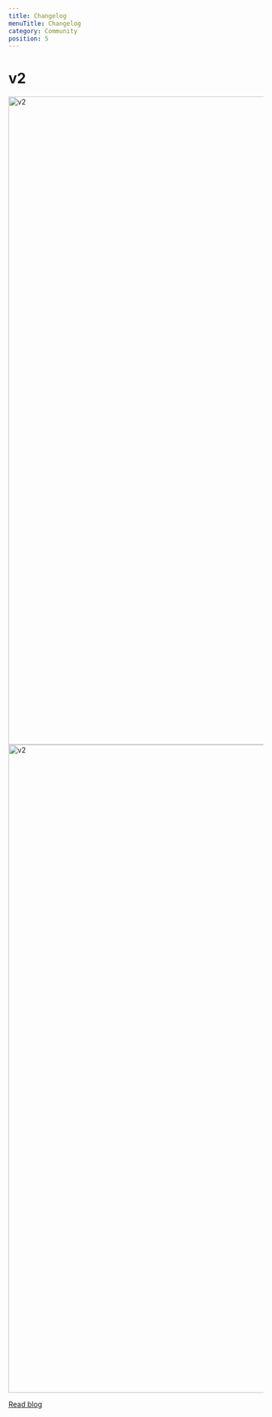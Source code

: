```yaml
---
title: Changelog
menuTitle: Changelog
category: Community
position: 5
---
```


# v2

<img src="/changelog/v2-dark.png" class="rounded-lg dark-img" height="1280" width="640" alt="v2"/>
<img src="/changelog/v2-light.png" class="rounded-lg light-img" height="1280" width="640" alt="v2"/>

[Read blog](https://dev.to/hoppscotch/introducing-hoppscotch-2-0-a-fresh-new-perspective-1j44)
